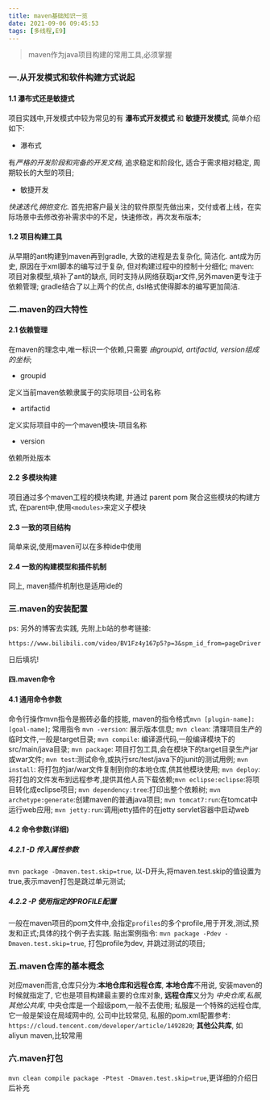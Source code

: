 ```yaml
---
title: maven基础知识一览
date: 2021-09-06 09:45:53
tags: [多线程,E9]
---
```


> maven作为java项目构建的常用工具,必须掌握

### 一.从开发模式和软件构建方式说起

#### 1.1 瀑布式还是敏捷式

项目实践中,开发模式中较为常见的有 **瀑布式开发模式** 和 **敏捷开发模式**, 简单介绍如下:

- 瀑布式

有*严格的开发阶段和完备的开发文档*, 追求稳定和阶段化, 适合于需求相对稳定, 周期较长的大型的项目;

- 敏捷开发

*快速迭代,拥抱变化*. 首先把客户最关注的软件原型先做出来，交付或者上线，在实际场景中去修改弥补需求中的不足，快速修改，再次发布版本;

#### 1.2 项目构建工具

从早期的ant构建到maven再到gradle, 大致的进程是去复杂化, 简洁化. ant成为历史, 原因在于xml脚本的编写过于复杂, 但对构建过程中的控制十分细化; maven: 项目对象模型,填补了ant的缺点, 同时支持从网络获取jar文件,另外maven更专注于依赖管理; gradle结合了以上两个的优点, dsl格式使得脚本的编写更加简洁.
<!--more-->
### 二.maven的四大特性

#### 2.1 依赖管理

在maven的理念中,唯一标识一个依赖,只需要 *由groupid, artifactid, version组成的坐标*;

- groupid

定义当前maven依赖隶属于的实际项目-公司名称

- artifactid

定义实际项目中的一个maven模块-项目名称

- version

依赖所处版本

#### 2.2 多模块构建

项目通过多个maven工程的模块构建, 并通过 parent pom 聚合这些模块的构建方式, 在parent中,使用`<modules>`来定义子模块

#### 2.3 一致的项目结构

简单来说,使用maven可以在多种ide中使用

#### 2.4 一致的构建模型和插件机制

同上, maven插件机制也是适用ide的

### 三.maven的安装配置

ps: 另外的博客去实践, 先附上b站的参考链接:

`https://www.bilibili.com/video/BV1Fz4y167p5?p=3&spm_id_from=pageDriver`

日后填坑!

#### 四.maven命令

#### 4.1 通用命令参数

命令行操作mvn指令是搬砖必备的技能, maven的指令格式`mvn [plugin-name]:[goal-name]`; 常用指令 `mvn -version`: 展示版本信息; `mvn clean`: 清理项目生产的临时文件,一般是target目录; `mvn compile`: 编译源代码,一般编译模块下的src/main/java目录; `mvn package`: 项目打包工具,会在模块下的target目录生产jar或war文件; `mvn test`:测试命令,或执行src/test/java下的junit的测试用例; `mvn install`: 将打包的jar/war文件复制到你的本地仓库,供其他模块使用; `mvn deploy`: 将打包的文件发布到远程参考,提供其他人员下载依赖;`mvn eclipse:eclipse`:将项目转化成eclipse项目; `mvn dependency:tree`:打印出整个依赖树; `mvn archetype:generate`:创建maven的普通java项目; `mvn tomcat7:run`:在tomcat中运行web应用; `mvn jetty:run`:调用jetty插件的在jetty servlet容器中启动web

#### 4.2 命令参数(详细)

##### 4.2.1 -D 传入属性参数

`mvn package -Dmaven.test.skip=true`, 以-D开头,将maven.test.skip的值设置为true,表示maven打包是跳过单元测试;

##### 4.2.2 -P 使用指定的PROFILE配置

一般在maven项目的pom文件中,会指定`profiles`的多个profile,用于开发,测试,预发和正式;具体的找个例子去实践. 贴出案例指令: `mvn package -Pdev -Dmaven.test.skip=true`, 打包profile为dev, 并跳过测试的项目;

### 五.maven仓库的基本概念

对应maven而言,仓库只分为:**本地仓库和远程仓库**, **本地仓库**不用说, 安装maven的时候就指定了, 它也是项目构建最主要的仓库对象, **远程仓库**又分为 *中央仓库,私服, 其他公共库*, 中央仓库是一个超级pom,一般不去使用; 私服是一个特殊的远程仓库,它一般是架设在局域网中的, 公司中比较常见, 私服的pom.xml配置参考: `https://cloud.tencent.com/developer/article/1492820`; **其他公共库**, 如aliyun maven,比较常用

### 六.maven打包

`mvn clean compile package -Ptest -Dmaven.test.skip=true`,更详细的介绍日后补充

